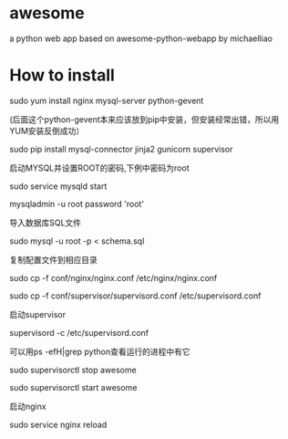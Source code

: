 # awesome
a python web app based on awesome-python-webapp by michaelliao
# How to install
sudo yum install nginx mysql-server python-gevent

  (后面这个python-gevent本来应该放到pip中安装，但安装经常出错，所以用YUM安装反倒成功）

sudo pip install mysql-connector jinja2 gunicorn  supervisor

启动MYSQL并设置ROOT的密码,下例中密码为root

sudo service mysqld start

mysqladmin -u root password 'root'

导入数据库SQL文件

sudo mysql -u root -p < schema.sql

复制配置文件到相应目录

sudo cp -f conf/nginx/nginx.conf /etc/nginx/nginx.conf

sudo cp -f conf/supervisor/supervisord.conf /etc/supervisord.conf

启动supervisor

supervisord -c /etc/supervisord.conf

可以用ps -efH|grep python查看运行的进程中有它




 sudo supervisorctl stop awesome
 
 sudo supervisorctl start awesome
 
 启动nginx
 
 sudo service nginx reload

